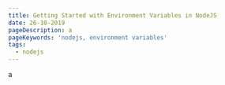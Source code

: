 ```yaml
---
title: Getting Started with Environment Variables in NodeJS
date: 26-10-2019
pageDescription: a
pageKeywords: 'nodejs, environment variables'
tags:
  - nodejs
---
```

a
